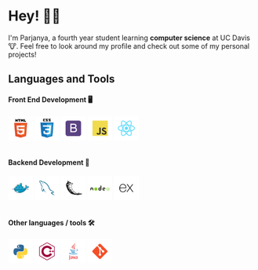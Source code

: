 # Hey! 👋🏼

I'm Parjanya, a fourth year student learning **computer science** at UC Davis 🐮. Feel free to look around my profile and check out some of my personal projects!

## Languages and Tools

#### Front End Development 🖥
<div>
    <img align="center" alt="HTML5" width="50px" src="./images/html5-original-wordmark.svg" />
    <img align="center" alt="CSS3" width="50px" src="./images/css3-original-wordmark.svg" />
    <img align="center" alt="Bootstrap" width="50px" src="./images/bootstrap-plain.svg" />
    <img align="center" alt="JavaScript" width="50px" src="./images/javascript-original.svg" />
    <img align="center" alt="React" width="50px" src="./images/react-original.svg" />
</div>

<br />

#### Backend Development 🧠
<div>
    <img align="center" alt="Docker" width="50px" src="./images/docker-original.svg" />
    <img align="center" alt="MySQL" width="50px" src="./images/mysql-original.svg" />
    <img align="center" alt="Flask" width="50px" src="./images/flask-original.svg" />
    <img align="center" alt="NodeJS" width="50px" src="./images/nodejs-original-wordmark.svg" />
    <img align="center" alt="Express" width="50px" src="./images/express-original.svg" />
</div>

<br />

#### Other languages / tools 🛠
<div>
    <img align="center" alt="Python" width="50px" src="./images/python-original.svg" />
    <img align="center" alt="C++" width="50px" src="./images/cplusplus-line.svg" />
    <img align="center" alt="Java" width="50px" src="./images/java-original-wordmark.svg" />
    <img align="center" alt="Git" width="50px" src="./images/git-original.svg" />
</div>

<!--
**pbrahmac/pbrahmac** is a ✨ _special_ ✨ repository because its `README.md` (this file) appears on your GitHub profile.

Here are some ideas to get you started:

- 🔭 I’m currently working on ...
- 🌱 I’m currently learning ...
- 👯 I’m looking to collaborate on ...
- 🤔 I’m looking for help with ...
- 💬 Ask me about ...
- 📫 How to reach me: ...
- 😄 Pronouns: ...
- ⚡ Fun fact: ...
-->

